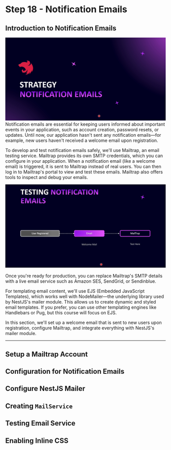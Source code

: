 # Step 18 - Notification Emails

## Introduction to Notification Emails

![intro-email-notifications](./images/intro-email-notifications.png)
Notification emails are essential for keeping users informed about important events in your application, such as account creation, password resets, or updates. Until now, our application hasn't sent any notification emails—for example, new users haven't received a welcome email upon registration.

To develop and test notification emails safely, we'll use Mailtrap, an email testing service. Mailtrap provides its own SMTP credentials, which you can configure in your application. When a notification email (like a welcome email) is triggered, it is sent to Mailtrap instead of real users. You can then log in to Mailtrap's portal to view and test these emails. Mailtrap also offers tools to inspect and debug your emails.

![mailtrap-email](./images/testing-email-notification.png)

Once you're ready for production, you can replace Mailtrap's SMTP details with a live email service such as Amazon SES, SendGrid, or Sendinblue.

For templating email content, we'll use EJS (Embedded JavaScript Templates), which works well with NodeMailer—the underlying library used by NestJS's mailer module. This allows us to create dynamic and styled email templates. If you prefer, you can use other templating engines like Handlebars or Pug, but this course will focus on EJS.

In this section, we'll set up a welcome email that is sent to new users upon registration, configure Mailtrap, and integrate everything with NestJS's mailer module.

---

## Setup a Mailtrap Account

## Configuration for Notification Emails

## Configure NestJS Mailer

## Creating `MailService`

## Testing Email Service

## Enabling Inline CSS